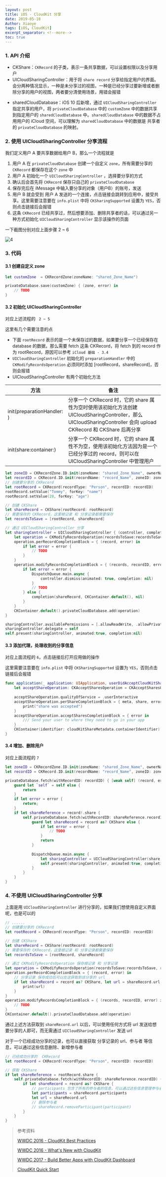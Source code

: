 ```yaml
---
layout: post
title: iOS - CloudKit 分享
date: 2019-05-18
Author: Xiaoye
tags: [iOS, CloudKit]
excerpt_separator: <!--more-->
toc: true
---
```


### 1. API 介绍

* CKShare：`CKRecord` 的子类，表示一条共享数据，可以设置权限以及分享用户
* UICloudSharingController：用于将 `share record` 分享给指定用户的界面。会分两种情况显示，一种是未分享过的视图，一种是已经分享过要新增或者删除分享的用户的视图，两者要分清使用场景，用错会报错

- sharedCloudDatabase：iOS 10 后新增，通过 `UICloudSharingController` 指定共享的用户，将 `privateCloudDatabase` 中的 `customZone` 中的数据共享到指定用户的 `sharedCloudDatabase` 中。`sharedCloudDatabase` 中的数据不占用用户的 iCloud 空间，可以理解为 `sharedCloudDatabase` 中的数据是 共享者的 `privateCloudDatabase` 的映射。



### 2. 使用 UICloudSharingController 分享流程

我们定义用户 A 要共享数据给用户 B，那么一个流程就是

1. 用户 A 在 `privateCloudDatabase` 创建一个自定义 `zone`，所有需要分享的 `CKRecord` 都保存在这个 `zone` 中 
2. 用户 A 初始化一个 `UICloudSharingController` ，选择要分享的方式
3. 确认后会首先将 `CKRecord` 保存只自己的 `privateCloudDatabase`
4. 保存完后在 iMessage 中输入要分享的对象（用户B）的账号，发送
5. 用户 B 就会受到 用户 A 发送的一个连接，点击链接会跳转到应用中，接受共享。这里需要注意要在 `info.plist` 中将 `CKSharingSupported` 设置为 `YES`，否则点击链接后会报错
6. 这条 `CKRecord` 已经共享过，然后想要添加、删除共享者的话，可以通过另一种方式初始化 `UICloudSharingController` 显示该操作的页面

一下截图分别对应上面步骤 2 ~ 6

![4](../images/2019-05-16-CloudKit/4.png)

### 3. 代码

#### 3.1 创建自定义 zone

```swift
let customZone  = CKRecordZone(zoneName: "shared_Zone_Name")

privateDatabase.save(customZone) { (zone, error) in
    // TODO
}
```

#### 3.2 初始化 UICloudSharingController

对应上述流程的 ` 2 ~ 5`

这里有几个需要注意的点

* 下面 `rootRecord` 表示的是一个未保存过的数据，如果要分享一个已经保存在 database 的数据，那么需要 fetch 这条 CKRecord，将 fetch 到的 record 作为 rootRecord，原因可以参考 `iCloud 基础 - 3.4`
* `UICloudSharingController` 初始化的 `preparationHandler` 中的 `CKModifyRecordsOperation` 必须同时添加 [rootRecord，shareRecord]，否则会报错
* UICloudSharingController 有两个初始化方法

| 方法                       | 备注                                                         |
| -------------------------- | ------------------------------------------------------------ |
| init(preparationHandler: ) | 分享一个 CKRecord 时，它的 share 属性为空时使用该初始化方法创建 UICloudSharingController，那么 UICloudSharingController 会向 upload CKRecord 和 CKShare 后再分享 |
| init(share:container:)     | 分享一个 CKRecord 时，它的 share 属性不为空，使用该初始化方法因为是一个已经分享过的 record，则可以在 UICloudSharingController 中管理用户 |

```swift
let zoneID = CKRecordZone.ID.init(zoneName: "shared_Zone_Name", ownerName: CKCurrentUserDefaultName)
let recordID = CKRecord.ID.init(recordName: "record_Name", zoneID: zoneID)
// 创建要分享的 CKRecord
let rootRecord = CKRecord(recordType: "Person", recordID: recordID)
rootRecord.setValue("Tommy", forKey: "name")
rootRecord.setValue(28, forKey: "age")

// 创建 CKShare
let shareRecord = CKShare(rootRecord: rootRecord)
// 需要保存的 CKRecord，这里根记录 和 分享记录都需要保存
let recordsToSave = [rootRecord, shareRecord]

// 通过 UICloudSharingController 分享
let sharingController = UICloudSharingController { (controller, completion) in
    let operation = CKModifyRecordsOperation(recordsToSave:recordsToSave, recordIDsToDelete: nil)
    operation.perRecordCompletionBlock = { (record, error) in
        if let error = error {
            // TODO
        }
    }
    operation.modifyRecordsCompletionBlock = { (records, recordID, error) in
        if let error = error {
            DispatchQueue.main.async {
                controller.dismiss(animated: true, completion: nil)
            }
            // TODO
        } else {
            completion(shareRecord, CKContainer.default(), nil)
        }
    }
    CKContainer.default().privateCloudDatabase.add(operation)
}

sharingController.availablePermissions = [.allowReadWrite, .allowPrivate]
sharingController.delegate = self
self.present(sharingController, animated:true, completion:nil)
```

#### 3.3 添加代理，处理收到的分享信息

对应上面流程的 `6`，点击链接后打开应用做的操作

这里需要注意要在 `info.plist` 中将 `CKSharingSupported` 设置为 `YES`，否则点击链接后会报错

```swift
func application(_ application: UIApplication, userDidAcceptCloudKitShareWith cloudKitShareMetadata: CKShare.Metadata) {
    let acceptShareOperation: CKAcceptSharesOperation = CKAcceptSharesOperation(shareMetadatas: [cloudKitShareMetadata])
    
    acceptShareOperation.qualityOfService = .userInteractive
    acceptShareOperation.perShareCompletionBlock = { meta, share, error in
        print("share was accepted")
    }
    acceptShareOperation.acceptSharesCompletionBlock = { error in
        /// Send your user to where they need to go in your app
    }
    CKContainer(identifier: cloudKitShareMetadata.containerIdentifier).add(acceptShareOperation)
}
```

#### 3.4 增加、删除用户

对应上面流程的 `7`

```swift
let zoneID = CKRecordZone.ID.init(zoneName: "shared_Zone_Name", ownerName: CKCurrentUserDefaultName)
let recordID = CKRecord.ID.init(recordName: "record_Name", zoneID: zoneID)

privateDatabase.fetch(withRecordID: recordID) { [weak self] (record, error) in
    guard let `self` = self else {
        return
    }
    if let error = error {
        return;
    }
    if let shareReference = record!.share {
        self.privateDatabase.fetch(withRecordID: shareReference.recordID) { (record, error) in
            guard let shareRecord = record as? CKShare else {
                if let error = error {
                    // TODO
                }
                return
            }
            
            DispatchQueue.main.async {
                let sharingController = UICloudSharingController(share: shareRecord, container: CKContainer.default())
                self.present(sharingController, animated:true, completion:nil)
            }
        }
    }
}
```

### 4. 不使用 UICloudSharingController 分享

上面是用 `UICloudSharingController` 进行分享的，如果我们想使用自定义界面呢，也是可以的

```swift
// ......
// 创建要分享的 CKRecord
let rootRecord = CKRecord(recordType: "Person", recordID: recordID)

// 创建 CKShare
let shareRecord = CKShare(rootRecord: rootRecord)
// 需要保存的 CKRecord，这里根记录 和 分享记录都需要保存
let recordsToSave = [rootRecord, shareRecord]

// 通过 CKModifyRecordsOperation 保存根记录 和 分享记录
let operation = CKModifyRecordsOperation(recordsToSave:recordsToSave, recordIDsToDelete: nil)
operation.perRecordCompletionBlock = { (record, error) in
	// 分享记录 保存成功后可以在这获取到该分享的 url
    if let shareRecord = record as? CKShare, let url = shareRecord.url {
        print(url)
    }
}
operation.modifyRecordsCompletionBlock = { (records, recordID, error) in
    // TODO
}
CKContainer.default().privateCloudDatabase.add(operation)
```

通过上述方法获取到 `shareRecord.url` 以后，可以使用任何方式将 url 发送给想要分享的人即可，而无需通过 `UICloudSharingController` 发送 url

对于一个已经成功分享的记录，也可以直接获取 分享记录的 url、参与者 等信息，可以通过这些信息删除、新增参与者

```swift
// 已经成功分享的  CKRecord
let rootRecord = CKRecord(recordType: "Person", recordID: recordID)

// 获取 CKShare 
if let shareReference = rootRecord.share {
    self.privateDatabase.fetch(withRecordID: shareReference.recordID) { (record, error) in
		if let shareRecord = record as? CKShare {
            // participants 包含了所有的参与者的信息，可以通过这些信息管理参与者
        	let participants = shareRecord.participants
            let url = shareRecord.url
            // 删除参与者
            // shareRecord.removeParticipant(participant)
		}
	}
}
```



> 参考资料
>
> [WWDC 2016 - CloudKit Best Practices](https://developer.apple.com/videos/play/wwdc2016/231/?time=31)
>
> [WWDC 2016 - What's New with CloudKit](<https://developer.apple.com/videos/play/wwdc2016/226>)
>
> [WWDC 2017 - Build Better Apps with CloudKit Dashboard](<https://developer.apple.com/videos/play/wwdc2017/226>)
>
> [CloudKit Quick Start](<https://developer.apple.com/library/archive/documentation/DataManagement/Conceptual/CloudKitQuickStart/Introduction/Introduction.html#//apple_ref/doc/uid/TP40014987-CH1-SW1>)

